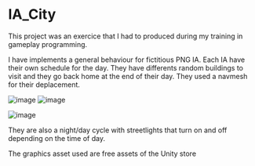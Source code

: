 # IA_City

This project was an exercice that I had to produced during my training in gameplay programming.

I have implements a general behaviour for fictitious PNG IA.
Each IA have their own schedule for the day. They have differents random buildings to visit and they go back home at the end of their day.
They used a navmesh for their deplacement.

![image](https://user-images.githubusercontent.com/49199773/145691544-e35772b7-b8a3-4edd-8931-6a9475c14dbd.png)
![image](https://user-images.githubusercontent.com/49199773/145691581-7140fbe5-9adf-41a1-bde9-b2b2c4ef22ac.png)

![image](https://user-images.githubusercontent.com/49199773/145691661-24f512d9-4e56-4c25-a9d6-9fe45dad47d2.png)

They are also a night/day cycle with streetlights that turn on and off depending on the time of day.

The graphics asset used are free assets of the Unity store
